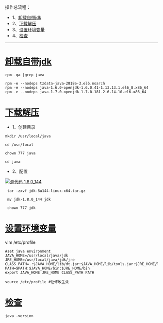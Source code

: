 操作总流程：
- 1、[卸载自带jdk](#Linux-01)
- 2、[下载解压](#Linux-02)
- 3、[设置环境变量](#Linux-03)
- 4、[检查](#Linux-04)

----------
# <a name="Linux-01" href="#" >卸载自带jdk</a>
```
rpm -qa |grep java

rpm -e --nodeps tzdata-java-2018e-3.el6.noarch
rpm -e --nodeps java-1.6.0-openjdk-1.6.0.41-1.13.13.1.el6_8.x86_64
rpm -e --nodeps java-1.7.0-openjdk-1.7.0.181-2.6.14.10.el6.x86_64
```

# <a name="Linux-02" href="#" >下载解压</a>

- 1、创建目录
```
mkdir /usr/local/java

cd /usr/local

chown 777 java

cd java
```
- 2、配置

[![](https://img.shields.io/badge/jdk-1.8.0_144-green.svg "源代码 1.8.0_144")](https://pan.baidu.com/s/1hY4AuGNuZjrCDdZx7ZmmKg)

```
 tar -zxvf jdk-8u144-linux-x64.tar.gz
 
 mv jdk-1.8.0_144 jdk
 
 chown 777 jdk
```

# <a name="Linux-03" href="#" >设置环境变量</a>
vim /etc/profile
```shell
#set java environment
JAVA_HOME=/usr/local/java/jdk
JRE_HOME=/usr/local/java/jdk/jre
CLASS_PATH=.:$JAVA_HOME/lib/dt.jar:$JAVA_HOME/lib/tools.jar:$JRE_HOME/lib
PATH=$PATH:$JAVA_HOME/bin:$JRE_HOME/bin
export JAVA_HOME JRE_HOME CLASS_PATH PATH
```

```shell
source /etc/profile #让修改生效
```

# <a name="Linux-04" href="#" >检查</a>
```shell
java -version
```
